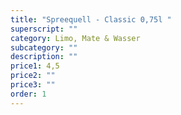```yaml
---
title: "Spreequell - Classic 0,75l "
superscript: ""
category: Limo, Mate & Wasser
subcategory: ""
description: ""
price1: 4,5
price2: ""
price3: ""
order: 1
---
```

